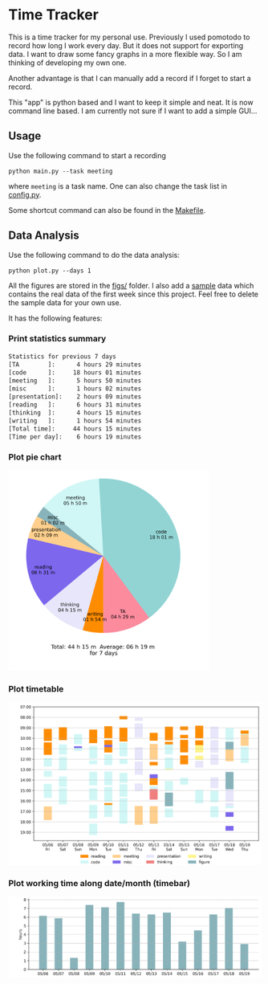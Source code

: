 # Time Tracker 
This is a time tracker for my personal use. Previously I used pomotodo to record how long I work every day. But it does not support for exporting data. I want to draw some fancy graphs in a more flexible way. So I am thinking of developing my own one.

Another advantage is that I can manually add a record if I forget to start a record.

This "app" is python based and I want to keep it simple and neat. It is now command line based. I am currently not sure if I want to add a simple GUI...

## Usage

Use the following command to start a recording
```[Python]
python main.py --task meeting
```
where `meeting` is a task name. One can also change the task list in [config.py](config.py).

Some shortcut command can also be found in the [Makefile](Makefile).

## Data Analysis 

Use the following command to do the data analysis:
```[Python]
python plot.py --days 1
```
All the figures are stored in the [figs/](figs/) folder. I also add a [sample](time_tracker_data/sample.csv) data which contains the real data of the first week since this project. Feel free to delete the sample data for your own use.

It has the following features:
### Print statistics summary
```
Statistics for previous 7 days
[TA        ]:      4 hours 29 minutes
[code      ]:     18 hours 01 minutes
[meeting   ]:      5 hours 50 minutes
[misc      ]:      1 hours 02 minutes
[presentation]:    2 hours 09 minutes
[reading   ]:      6 hours 31 minutes
[thinking  ]:      4 hours 15 minutes
[writing   ]:      1 hours 54 minutes
[Total time]:     44 hours 15 minutes
[Time per day]:    6 hours 19 minutes
```
### Plot pie chart

<img src="figs/pie.png" width="400">

### Plot timetable

<img src="figs/timetable.png" width="600">

### Plot working time along date/month (timebar)

<img src="figs/timebar.png" width="600">

